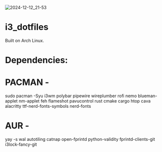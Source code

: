![2024-12-12_21-53](https://github.com/user-attachments/assets/987df2de-6f1b-46bd-92c3-1ff018e7f53e)

# i3_dotfiles
 Built on Arch Linux.

# Dependencies:

# PACMAN - 
sudo pacman -Syu i3wm polybar pipewire wireplumber rofi nemo blueman-applet nm-applet feh flameshot pavucontrol rust cmake cargo htop cava alacritty ttf-nerd-fonts-symbols nerd-fonts

# AUR -
yay -s wal autotiling catnap open-fprintd python-validity fprintd-clients-git i3lock-fancy-git
